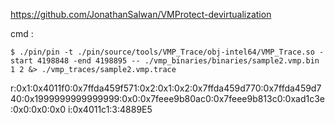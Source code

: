 https://github.com/JonathanSalwan/VMProtect-devirtualization

cmd : 
```
$ ./pin/pin -t ./pin/source/tools/VMP_Trace/obj-intel64/VMP_Trace.so -start 4198848 -end 4198895 -- ./vmp_binaries/binaries/sample2.vmp.bin 1 2 &> ./vmp_traces/sample2.vmp.trace
```

r:0x1:0x4011f0:0x7ffda459f571:0x2:0x1:0x2:0x7ffda459d770:0x7ffda459d740:0x1999999999999999:0x0:0x7feee9b80ac0:0x7feee9b813c0:0xad1c3e:0x0:0x0:0x0
i:0x4011c1:3:4889E5

